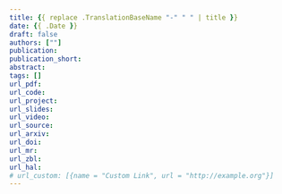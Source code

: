 ```yaml
---
title: {{ replace .TranslationBaseName "-" " " | title }}
date: {{ .Date }}
draft: false
authors: [""]
publication:
publication_short:
abstract:
tags: []
url_pdf:
url_code:
url_project:
url_slides:
url_video:
url_source:
url_arxiv:
url_doi:
url_mr:
url_zbl:
url_hal:
# url_custom: [{name = "Custom Link", url = "http://example.org"}]
---
```

